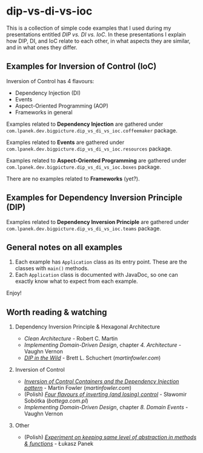 dip-vs-di-vs-ioc
====================

This is a collection of simple code examples that I used during my presentations entitled _DIP vs. DI vs. IoC_. In these presentations I explain how DIP, DI, 
and IoC relate to each other, in what aspects they are similar, and in what ones they differ.

Examples for Inversion of Control (IoC)
---------------------------------------

Inversion of Control has 4 flavours:
* Dependency Injection (DI)
* Events
* Aspect-Oriented Programming (AOP)
* Frameworks in general

Examples related to **Dependency Injection** are gathered under `com.lpanek.dev.bigpicture.dip_vs_di_vs_ioc.coffeemaker` package.

Examples related to **Events** are gathered under `com.lpanek.dev.bigpicture.dip_vs_di_vs_ioc.resources` package.

Examples related to **Aspect-Oriented Programming** are gathered under `com.lpanek.dev.bigpicture.dip_vs_di_vs_ioc.boxes` package.

There are no examples related to **Frameworks** (yet?).

Examples for Dependency Inversion Principle (DIP)
-------------------------------------------------

Examples related to **Dependency Inversion Principle** are gathered under `com.lpanek.dev.bigpicture.dip_vs_di_vs_ioc.teams` package.

General notes on all examples
-----------------------------

1. Each example has `Application` class as its entry point. These are the classes with `main()` methods.
2. Each `Application` class is documented with JavaDoc, so one can exactly know what to expect from each example.

Enjoy!

Worth reading & watching
-----------------------------

1. Dependency Inversion Principle & Hexagonal Architecture
   * _Clean Architecture_ - Robert C. Martin
   * _Implementing Domain-Driven Design_, chapter _4. Architecture_ - Vaughn Vernon
   * [_DIP in the Wild_](https://martinfowler.com/articles/dipInTheWild.html) - Brett L. Schuchert (_martinfowler.com_)

2. Inversion of Control
   * [_Inversion of Control Containers and the Dependency Injection pattern_](https://martinfowler.com/articles/injection.html) - Martin Fowler (_martinfowler.com_)
   * (Polish) [_Four flavours of inverting (and losing) control_](https://bottega.com.pl/pdf/materialy/receptury/ioc.pdf) - Sławomir Sobótka (_bottega.com.pl_)
   * _Implementing Domain-Driven Design_, chapter _8. Domain Events_ - Vaughn Vernon

3. Other
   * (Polish) [_Experiment on keeping same level of abstraction in methods & functions_](https://bit.ly/panek-experiment) - Łukasz Panek

